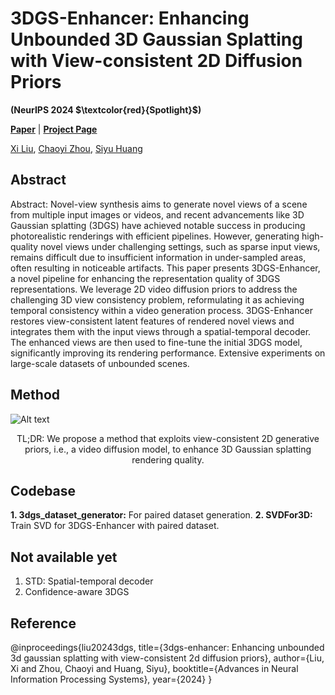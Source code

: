 # 3DGS-Enhancer: Enhancing Unbounded 3D Gaussian Splatting with View-consistent 2D Diffusion Priors 
**(NeurIPS 2024 $\textcolor{red}{Spotlight}$)**

[**Paper**](https://arxiv.org/abs/2410.16266) | [**Project Page**](https://xiliu8006.github.io/3DGS-Enhancer-project/)

[Xi Liu](https://xiliu8006.github.io/), [Chaoyi Zhou](https://chaoyizh.github.io/chaoyizh-home-page/), [Siyu Huang](https://siyuhuang.github.io/#)

## Abstract
Abstract: Novel-view synthesis aims to generate novel views of a scene from multiple input images or videos, and recent advancements like 3D Gaussian splatting (3DGS) have achieved notable success in producing photorealistic renderings with efficient pipelines. However, generating high-quality novel views under challenging settings, such as sparse input views, remains difficult due to insufficient information in under-sampled areas, often resulting in noticeable artifacts. This paper presents 3DGS-Enhancer, a novel pipeline for enhancing the representation quality of 3DGS representations. We leverage 2D video diffusion priors to address the challenging 3D view consistency problem, reformulating it as achieving temporal consistency within a video generation process. 3DGS-Enhancer restores view-consistent latent features of rendered novel views and integrates them with the input views through a spatial-temporal decoder. The enhanced views are then used to fine-tune the initial 3DGS model, significantly improving its rendering performance. Extensive experiments on large-scale datasets of unbounded scenes.

## Method
![Alt text](./assets/pipeline.png)

<p align="center"> TL;DR: We propose a method that exploits view-consistent 2D generative priors, i.e., a video diffusion model, to enhance 3D Gaussian splatting rendering quality.</p>

<!-- <video controls>
  <source src="./assets/3DGS-Enhancer.mp4" type="video/mp4">
  Your browser does not support the video tag.
</video> -->

## Codebase
**1. 3dgs_dataset_generator:** For paired dataset generation. 
**2. SVDFor3D:** Train SVD for 3DGS-Enhancer with paired dataset. 

## Not available yet
1. STD: Spatial-temporal decoder
2. Confidence-aware 3DGS

## Reference
@inproceedings{liu20243dgs,
  title={3dgs-enhancer: Enhancing unbounded 3d gaussian splatting with view-consistent 2d diffusion priors},
  author={Liu, Xi and Zhou, Chaoyi and Huang, Siyu},
  booktitle={Advances in Neural Information Processing Systems},
  year={2024}
}
